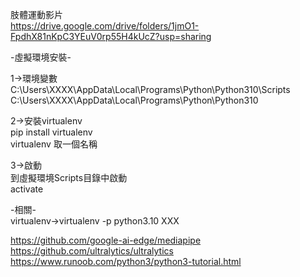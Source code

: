 肢體運動影片  
https://drive.google.com/drive/folders/1jmO1-FpdhX81nKpC3YEuV0rp55H4kUcZ?usp=sharing  



-虛擬環境安裝-  
 
1->環境變數  
C:\Users\XXXX\AppData\Local\Programs\Python\Python310\Scripts  
C:\Users\XXXX\AppData\Local\Programs\Python\Python310  
  
2->安裝virtualenv  
pip install virtualenv  
virtualenv 取一個名稱  
  
3->啟動  
到虛擬環境Scripts目錄中啟動  
activate  
  
-相關-  
virtualenv->virtualenv -p python3.10 XXX  
  
https://github.com/google-ai-edge/mediapipe  
https://github.com/ultralytics/ultralytics  
https://www.runoob.com/python3/python3-tutorial.html  
